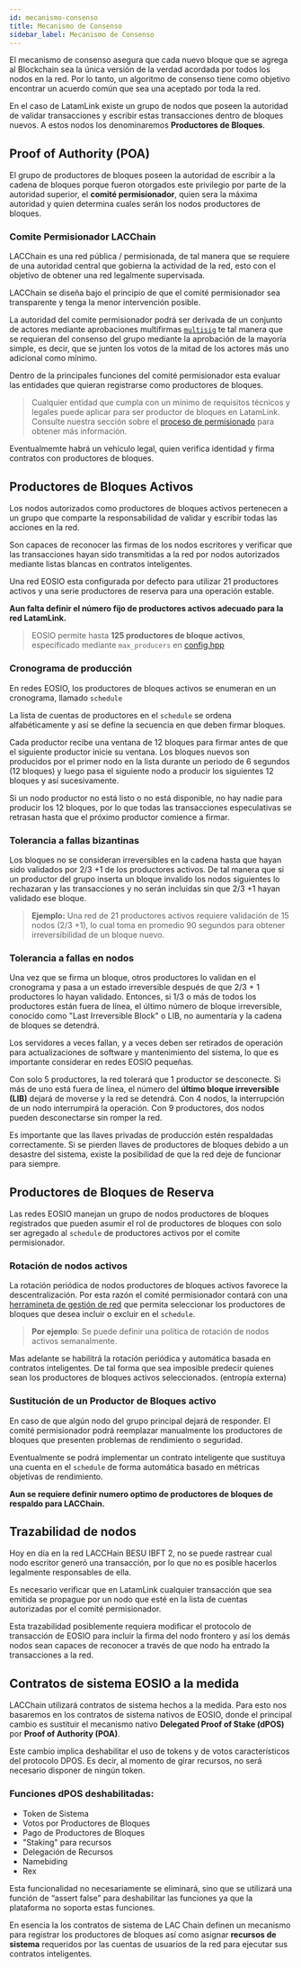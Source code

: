 ```yaml
---
id: mecanismo-consenso
title: Mecanismo de Consenso
sidebar_label: Mecanismo de Consenso
---
```


El mecanismo de consenso asegura que cada nuevo bloque que se agrega al Blockchain sea la única versión de la verdad acordada por todos los nodos en la red. Por lo tanto, un algoritmo de consenso tiene como objetivo encontrar un acuerdo común que sea una aceptado por toda la red.

En el caso de LatamLink existe un grupo de nodos que poseen la autoridad de validar transacciones y escribir estas transacciones dentro de bloques nuevos. A estos nodos los denominaremos **Productores de Bloques**. 

## Proof of Authority (POA)

El grupo de productores de bloques poseen la autoridad de escribir a la cadena de bloques porque fueron otorgados este privilegio por parte de la  autoridad superior, el **comité permisionador**, quien sera la máxima autoridad y quien determina cuales serán los nodos productores de bloques. 

### Comite Permisionador LACChain

LACChain es una red pública / permisionada, de tal manera que se requiere de una autoridad central
 que gobierna la actividad de la red, esto con el objetivo de obtener una red legalmente supervisada.

LACChain se diseña bajo el principio de que el comité permisionador sea transparente y tenga la menor intervención posible. 

La autoridad del comite permisionador podrá ser derivada de un conjunto de actores mediante aprobaciones multifirmas [`multisig`]( https://developers.eos.io/manuals/eosjs/v21.0/how-to-guides/how-to-propose-a-multisig-transaction/#gatsby-focus-wrapper) te tal manera que se requieran del consenso del grupo mediante la aprobación de la mayoría simple, es decir, que se junten los votos de la mitad de los actores más uno adicional como mínimo.

Dentro de la principales funciones del comité permisionador esta evaluar las entidades que quieran registrarse como productores de bloques.

>  Cualquier entidad que cumpla con un mínimo de requisitos técnicos y legales puede aplicar para ser productor de bloques en LatamLink. Consulte nuestra sección sobre el [proceso de permisionado](proceso-permisionado.md) para obtener más información.

Eventualmemte habrá un vehículo legal, quien verifica identidad y firma contratos con productores de bloques. 


## Productores de Bloques Activos

Los nodos autorizados como productores de bloques activos pertenecen a un grupo que comparte la responsabilidad de validar y escribir todas las acciones en la red.

Son capaces de reconocer las firmas de los nodos escritores y verificar que las transacciones hayan sido transmitidas a la red por nodos autorizados mediante listas blancas en contratos inteligentes. 

Una red EOSIO esta configurada por defecto para utilizar 21 productores activos y una serie productores de reserva para una operación estable.

**Aun falta definir el número fijo de productores activos adecuado para la red LatamLink.** 
>  EOSIO permite hasta **125 productores de bloque activos**, especificado mediante  `max_producers` en [config.hpp](https://github.com/EOSIO/eos/blob/master/libraries/chain/include/eosio/chain/config.hpp#L106) 


### Cronograma de producción 
En redes EOSIO, los productores de bloques activos se enumeran en un cronograma, llamado `schedule`

La lista de cuentas de productores en el `schedule` se ordena alfabéticamente y así se define la secuencia en que deben firmar bloques. 

Cada productor recibe una ventana de 12 bloques para firmar antes de que el siguiente productor inicie su ventana. Los bloques nuevos son producidos por el primer nodo en la lista durante un periodo de 6 segundos (12 bloques) y luego pasa el siguiente nodo a producir los siguientes 12 bloques y así sucesivamente. 

Si un nodo productor no está listo o no está disponible, no hay nadie para producir los 12 bloques, por lo que todas las transacciones especulativas se retrasan hasta que el próximo productor comience a firmar.

### Tolerancia a fallas bizantinas
Los bloques no se consideran irreversibles en la cadena hasta que hayan sido validados por 2/3 +1 de los productores activos. De tal manera que si un productor del grupo inserta un bloque invalido los nodos siguientes lo rechazaran y las transacciones y no serán incluidas sin que 2/3 +1 hayan validado ese bloque. 

> **Ejemplo:** Una red de 21 productores activos requiere validación de 15 nodos (2/3 +1), lo cual toma en promedio 90 segundos para obtener irreversibilidad de un bloque nuevo.


### Tolerancia a fallas en nodos
Una vez que se firma un bloque, otros productores lo validan en el cronograma y pasa a un estado irreversible después de que 2/3 + 1 productores lo hayan validado. Entonces, si 1/3 o más de todos los productores están fuera de línea, el último número de bloque irreversible, conocido como "Last Irreversible Block" o LIB, no aumentaría y la cadena de bloques se detendrá.

Los servidores a veces fallan, y a veces deben ser retirados de operación para actualizaciones de software y mantenimiento del sistema, lo que es importante considerar en redes EOSIO pequeñas.

Con solo 5 productores, la red tolerará que 1 productor se desconecte. Si más de uno está fuera de línea, el número del **último bloque irreversible (LIB)** dejará de moverse y la red se detendrá. Con 4 nodos, la interrupción de un nodo interrumpirá la operación. Con 9 productores, dos nodos pueden desconectarse sin romper la red.

Es importante que las llaves privadas de producción estén respaldadas correctamente. Si se pierden llaves de productores de bloques debido a un desastre del sistema, existe la posibilidad de que la red deje de funcionar para siempre.

## Productores de Bloques de Reserva

Las redes EOSIO manejan un grupo de nodos productores de bloques registrados que pueden asumir el rol de productores de bloques con solo ser agregado al `schedule` de productores activos por el comite permisionador.

### Rotación de nodos activos

La rotación periódica de nodos productores de bloques activos favorece la descentralización. Por esta razón el comité permisionador contará con una [herramineta de gestión de red](gestion-red.md) que permita seleccionar los productores de bloques que desea incluir o excluir en el `schedule`. 

> **Por ejemplo**: Se puede definir una política de rotación de nodos activos semanalmente.  

Mas adelante se habilitrá la rotación periódica y automática basada en contratos inteligentes. De tal forma que sea imposible predecir quienes sean los productores de bloques activos seleccionados. (entropía externa)


### Sustitución de un Productor de Bloques activo 
En caso de que algún nodo del grupo principal dejará de responder. El comité permisionador podrá reemplazar manualmente los productores de bloques que presenten problemas de rendimiento o seguridad.

Eventualmente se podrá implementar un contrato inteligente que sustituya una cuenta en el `schedule` de forma automática basado en métricas objetivas de rendimiento.

**Aun se requiere definir numero optimo de productores de bloques de respaldo para LACChain.**


## Trazabilidad de nodos

Hoy en día en la red LACCHain BESU IBFT 2, no se puede rastrear cual nodo escritor generó una transacción, por lo que no es posible hacerlos legalmente responsables de ella.

Es necesario verificar que en LatamLink cualquier transacción que sea emitida se propague por un nodo que esté en la lista de cuentas autorizadas por el comité permisionador.

Esta trazabilidad posiblemente requiera modificar el protocolo de transacción de EOSIO para incluir la firma del nodo frontero y así los  demás nodos sean capaces de reconocer a través de que nodo ha entrado la transacciones a la red. 



## Contratos de sistema EOSIO a la medida

LACChain utilizará contratos de sistema hechos a la medida. Para esto nos basaremos en los contratos de sistema nativos de EOSIO, donde el principal cambio es sustituir el mecanismo nativo **Delegated Proof of Stake (dPOS)** por **Proof of Authority (POA)**.

Este cambio implica deshabilitar el uso de tokens y de votos característicos del protocolo DPOS. Es decir, al momento de girar recursos, no será necesario disponer de ningún token. 

### Funciones dPOS deshabilitadas:

 - Token de Sistema
 - Votos por Productores de Bloques
 - Pago de Productores de Bloques
 - "Staking" para recursos
 - Delegación de Recursos
 - Namebiding
 - Rex

Esta funcionalidad no necesariamente se eliminará, sino que se utilizará una función de “assert false” para deshabilitar las funciones ya que la plataforma no soporta estas funciones.

En esencia la los contratos de sistema de LAC Chain definen un mecanismo para registrar los productores de bloques así como asignar **recursos de sistema** requeridos por las cuentas de usuarios de la red para ejecutar sus contratos inteligentes.


